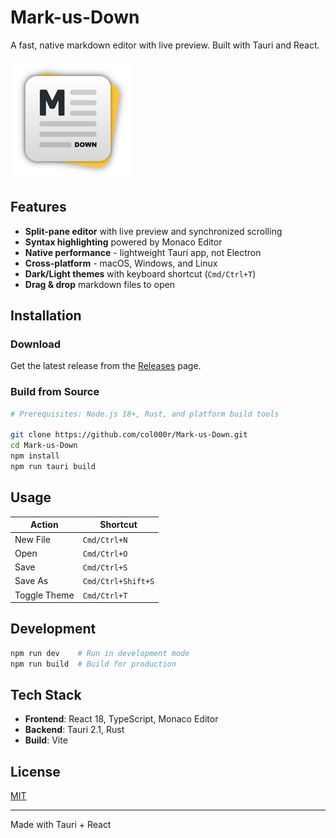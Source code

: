 # Mark-us-Down

A fast, native markdown editor with live preview. Built with Tauri and React.

![Mark-us-Down Logo](ME_Logo192.png)

## Features

- **Split-pane editor** with live preview and synchronized scrolling
- **Syntax highlighting** powered by Monaco Editor  
- **Native performance** - lightweight Tauri app, not Electron
- **Cross-platform** - macOS, Windows, and Linux
- **Dark/Light themes** with keyboard shortcut (`Cmd/Ctrl+T`)
- **Drag & drop** markdown files to open

## Installation

### Download
Get the latest release from the [Releases](https://github.com/col000r/Mark-us-Down/releases) page.

### Build from Source

```bash
# Prerequisites: Node.js 18+, Rust, and platform build tools

git clone https://github.com/col000r/Mark-us-Down.git
cd Mark-us-Down
npm install
npm run tauri build
```

## Usage

| Action | Shortcut |
|--------|----------|
| New File | `Cmd/Ctrl+N` |
| Open | `Cmd/Ctrl+O` |
| Save | `Cmd/Ctrl+S` |
| Save As | `Cmd/Ctrl+Shift+S` |
| Toggle Theme | `Cmd/Ctrl+T` |

## Development

```bash
npm run dev    # Run in development mode
npm run build  # Build for production
```

## Tech Stack

- **Frontend**: React 18, TypeScript, Monaco Editor
- **Backend**: Tauri 2.1, Rust
- **Build**: Vite

## License

[MIT](LICENSE)

---

Made with Tauri + React
